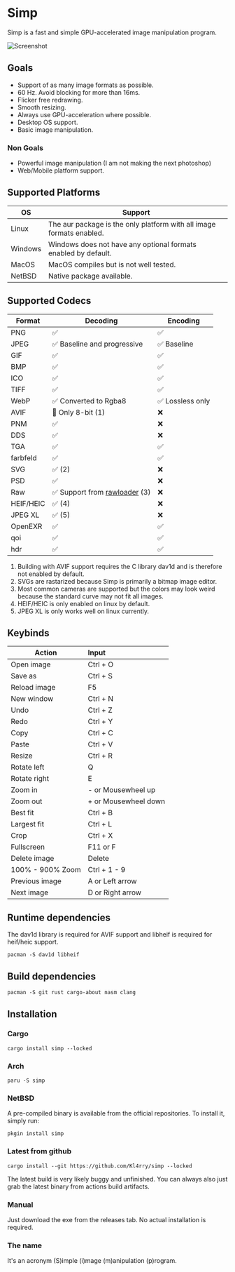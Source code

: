 # Simp

Simp is a fast and simple GPU-accelerated image manipulation program.

![Screenshot](images/screenshot.png)

## Goals

- Support of as many image formats as possible.
- 60 Hz. Avoid blocking for more than 16ms.
- Flicker free redrawing.
- Smooth resizing.
- Always use GPU-acceleration where possible.
- Desktop OS support.
- Basic image manipulation.

### Non Goals

- Powerful image manipulation (I am not making the next photoshop)
- Web/Mobile platform support.

## Supported Platforms

| OS      | Support                                                              |
| ------- | -------------------------------------------------------------------- |
| Linux   | The aur package is the only platform with all image formats enabled. |
| Windows | Windows does not have any optional formats enabled by default.       |
| MacOS   | MacOS compiles but is not well tested.                               |
| NetBSD  | Native package available.                                            |

## Supported Codecs

| Format    | Decoding                                                             | Encoding        |
| --------- | -------------------------------------------------------------------- | --------------- |
| PNG       | ✅                                                                    | ✅               |
| JPEG      | ✅ Baseline and progressive                                           | ✅ Baseline      |
| GIF       | ✅                                                                    | ✅               |
| BMP       | ✅                                                                    | ✅               |
| ICO       | ✅                                                                    | ✅               |
| TIFF      | ✅                                                                    | ✅               |
| WebP      | ✅ Converted to Rgba8                                                 | ✅ Lossless only |
| AVIF      | 🚧 Only 8-bit (1)                                                     | ❌               |
| PNM       | ✅                                                                    | ❌               |
| DDS       | ✅                                                                    | ❌               |
| TGA       | ✅                                                                    | ✅               |
| farbfeld  | ✅                                                                    | ✅               |
| SVG       | ✅ (2)                                                                | ❌               |
| PSD       | ✅                                                                    | ❌               |
| Raw       | ✅ Support from [rawloader](https://github.com/pedrocr/rawloader) (3) | ❌               |
| HEIF/HEIC | ✅ (4)                                                                | ❌               |
| JPEG XL   | ✅ (5)                                                                | ❌               |
| OpenEXR   | ✅                                                                    | ✅               |
| qoi       | ✅                                                                    | ✅               |
| hdr       | ✅                                                                    | ✅               |

1. Building with AVIF support requires the C library dav1d and is therefore not enabled by default.
2. SVGs are rastarized because Simp is primarily a bitmap image editor.
3. Most common cameras are supported but the colors may look weird because the standard curve may not fit all images.
4. HEIF/HEIC is only enabled on linux by default.
5. JPEG XL is only works well on linux currently.

## Keybinds

| Action           | Input                |
| ---------------- | :------------------- |
| Open image       | Ctrl + O             |
| Save as          | Ctrl + S             |
| Reload image     | F5                   |
| New window       | Ctrl + N             |
| Undo             | Ctrl + Z             |
| Redo             | Ctrl + Y             |
| Copy             | Ctrl + C             |
| Paste            | Ctrl + V             |
| Resize           | Ctrl + R             |
| Rotate left      | Q                    |
| Rotate right     | E                    |
| Zoom in          | - or Mousewheel up   |
| Zoom out         | + or Mousewheel down |
| Best fit         | Ctrl + B             |
| Largest fit      | Ctrl + L             |
| Crop             | Ctrl + X             |
| Fullscreen       | F11 or F             |
| Delete image     | Delete               |
| 100% - 900% Zoom | Ctrl + 1 - 9         |
| Previous image   | A or Left arrow      |
| Next image       | D or Right arrow     |

## Runtime dependencies
The dav1d library is required for AVIF support and libheif is required for heif/heic support.
```shell
pacman -S dav1d libheif
```

## Build dependencies

```shell
pacman -S git rust cargo-about nasm clang
```

## Installation

### Cargo

```shell
cargo install simp --locked
```

### Arch
```shell
paru -S simp
```

### NetBSD
A pre-compiled binary is available from the official repositories. To install it, simply run:
```
pkgin install simp
```

### Latest from github

```shell
cargo install --git https://github.com/Kl4rry/simp --locked
```

The latest build is very likely buggy and unfinished.
You can always also just grab the latest binary from actions build artifacts.

### Manual

Just download the exe from the releases tab. No actual installation is required.

### The name

It's an acronym (S)imple (i)mage (m)anipulation (p)rogram.
